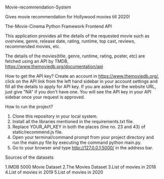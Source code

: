 Movie-recommendation-System


Gives  movie recommendation for  Hollywood movies till 2020!

The-Movie-Cinema
Python Framework Frontend API

This application provides all the details of the requested movie such as overview, genre, release date, rating, runtime, top cast, reviews, recommended movies, etc.

The details of the movies(title, genre, runtime, rating, poster, etc) are fetched using an API by TMDB, https://www.themoviedb.org/documentation/api

How to get the API key?
Create an account in https://www.themoviedb.org/, click on the API link from the left hand sidebar in your account settings and fill all the details to apply for API key. If you are asked for the website URL, just give "NA" if you don't have one. You will see the API key in your API sidebar once your request is approved.

How to run the project?

1. Clone this repository in your local system.
2. Install all the libraries mentioned in the requirements.txt file.
3. Replace YOUR_API_KEY in both the places (line no. 23 and 43) of static/recommend.js file.
4. Open your terminal/command prompt from your project directory and run the main.py file by executing the command python main.py.
5. Go to your browser and type http://127.0.0.1:5000/ in the address bar.


Sources of the datasets

1.IMDB 5000 Movie Dataset
2.The Movies Dataset
3.List of movies in 2018
4.List of movies in 2019
5.List of movies in 2020


